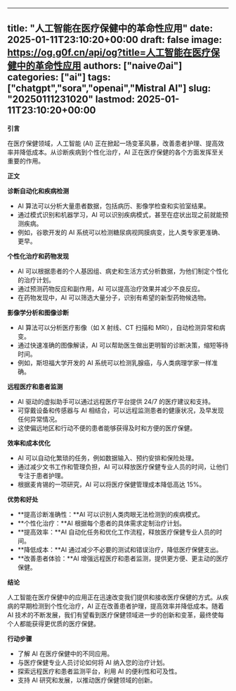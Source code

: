 
---
title: "人工智能在医疗保健中的革命性应用"
date: 2025-01-11T23:10:20+00:00
draft: false
image: https://og.g0f.cn/api/og?title=人工智能在医疗保健中的革命性应用
authors: ["naiveのai"]
categories: ["ai"]
tags: ["chatgpt","sora","openai","Mistral AI"]
slug: "20250111231020"
lastmod: 2025-01-11T23:10:20+00:00
---
**引言**

在医疗保健领域，人工智能 (AI) 正在掀起一场变革风暴，改善患者护理、提高效率并降低成本。从诊断疾病到个性化治疗，AI 正在医疗保健的各个方面发挥至关重要的作用。

**正文**

**诊断自动化和疾病检测**

* AI 算法可以分析大量患者数据，包括病历、影像学检查和实验室结果。
* 通过模式识别和机器学习，AI 可以识别疾病模式，甚至在症状出现之前就能预测疾病。
* 例如，谷歌开发的 AI 系统可以检测糖尿病视网膜病变，比人类专家更准确、更早。

**个性化治疗和药物发现**

* AI 可以根据患者的个人基因组、病史和生活方式分析数据，为他们制定个性化的治疗计划。
* 通过预测药物反应和副作用，AI 可以提高治疗效果并减少不良反应。
* 在药物发现中，AI 可以筛选大量分子，识别有希望的新型药物候选物。

**影像学分析和图像诊断**

* AI 算法可以分析医疗影像（如 X 射线、CT 扫描和 MRI），自动检测异常和病变。
* 通过快速准确的图像解读，AI 可以帮助医生做出更明智的诊断决策，缩短等待时间。
* 例如，斯坦福大学开发的 AI 系统可以检测乳腺癌，与人类病理学家一样准确。

**远程医疗和患者监测**

* AI 驱动的虚拟助手可以通过远程医疗平台提供 24/7 的医疗建议和支持。
* 可穿戴设备和传感器与 AI 相结合，可以远程监测患者的健康状况，及早发现任何异常情况。
* 这使偏远地区和行动不便的患者能够获得及时和方便的医疗保健。

**效率和成本优化**

* AI 可以自动化繁琐的任务，例如数据输入、预约安排和保险处理。
* 通过减少文书工作和管理负担，AI 可以释放医疗保健专业人员的时间，让他们专注于患者护理。
* 根据麦肯锡的一项研究，AI 可以将医疗保健管理成本降低高达 15%。

**优势和好处**

* **提高诊断准确性：**AI 可以识别人类肉眼无法检测到的疾病模式。
* **个性化治疗：**AI 根据每个患者的具体需求定制治疗计划。
* **提高效率：**AI 自动化任务和优化工作流程，释放医疗保健专业人员的时间。
* **降低成本：**AI 通过减少不必要的测试和错误治疗，降低医疗保健支出。
* **改善患者体验：**AI 增强远程医疗和患者监测，提供更方便、更主动的医疗保健。

**结论**

人工智能在医疗保健中的应用正在迅速改变我们提供和接收医疗保健的方式。从疾病的早期检测到个性化治疗，AI 正在改善患者护理，提高效率并降低成本。随着 AI 技术的不断发展，我们有望看到医疗保健领域进一步的创新和变革，最终使每个人都能获得更优质的医疗保健。

**行动步骤**

* 了解 AI 在医疗保健中的不同应用。
* 与医疗保健专业人员讨论如何将 AI 纳入您的治疗计划。
* 探索远程医疗和患者监测平台，利用 AI 的便利性和可及性。
* 支持 AI 研究和发展，以推动医疗保健领域的创新。